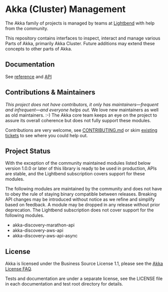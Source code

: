 # Akka (Cluster) Management

The Akka family of projects is managed by teams at [Lightbend](https://lightbend.com/) with help from the community.

This repository contains interfaces to inspect, interact and manage various Parts of Akka, primarily Akka Cluster.
Future additions may extend these concepts to other parts of Akka.

Documentation
-------------

See [reference](https://doc.akka.io/libraries/akka-management/current/) and [API](https://doc.akka.io/api/akka-management/current/akka/management/index.html)

Contributions & Maintainers
---------------------------

*This project does not have contributors, it only has maintainers—frequent and infrequent—and everyone helps out.*
We love new maintainers as well as old maintainers. :-)
The Akka core team keeps an eye on the project to assure its overall coherence but does not fully support these modules.

Contributions are very welcome, see [CONTRIBUTING.md](https://github.com/akka/akka-management/blob/main/CONTRIBUTING.md) or skim [existing tickets](https://github.com/akka/akka-management/issues) to see where you could help out.

Project Status
--------------

With the exception of the community maintained modules listed below version 1.0.0 or later of this library
is ready to be used in production, APIs are stable, and the Lightbend subscription covers support for these modules.

The following modules are maintained by the community and does not have to obey the rule of staying binary compatible
between releases. Breaking API changes may be introduced without notice as we refine and simplify based on feedback.
A module may be dropped in any release without prior deprecation. The Lightbend subscription does not cover support
for the following modules.

* akka-discovery-marathon-api
* akka-discovery-aws-api
* akka-discovery-aws-api-async

License
-------

Akka is licensed under the Business Source License 1.1, please see the [Akka License FAQ](https://www.lightbend.com/akka/license-faq).

Tests and documentation are under a separate license, see the LICENSE file in each documentation and test root directory for details.

